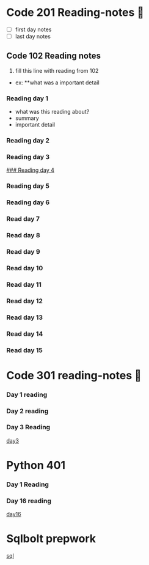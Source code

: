 # Code 201 Reading-notes 📖
- [ ] first day notes
- [ ] last day notes
## Code 102 Reading notes
1. fill this line with reading from 102
  - ex: **what was a important detail
### Reading day 1
- what was this reading about?
- summary
- important detail
### Reading day 2
<!-- need to fill in this reading -->
### Reading day 3
[### Reading day 4](class-04.md)
### Reading day 5
### Reading day 6
### Read day 7
### Read day 8
### Read day 9
### Read day 10
### Read day 11
### Read day 12
### Read day 13
### Read day 14
### Read day 15


# Code 301 reading-notes 📖
### Day 1 reading
### Day 2 reading
### Day 3 Reading
[day3](day-3read.md)


# Python 401
### Day 1 Reading
### Day 16 reading
[day16](class-16.md)

# Sqlbolt prepwork
[sql](sqlbolt)
